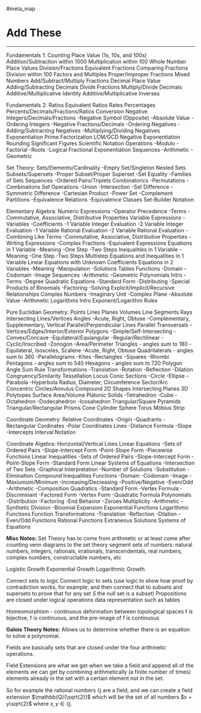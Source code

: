 #meta_map 
# Add These
---
Fundamentals 1:
Counting
Place Value (1s, 10s, and 100s)
Addition/Subtraction within 1000
Multiplication within 100
Whole Number Place Values
Division/Fractions
Equivalent Fractions
Comparing Fractions
Division within 100
Factors and Multiples
Proper/Improper Fractions
Mixed Numbers
Add/Subtract/Multiply Fractions
Decimal Place Value
Adding/Subtracting Decimals
Divide Fractions
Multiply/Divide Decimals
Additive/Multiplicative Identity
Additive/Multiplicative Inverses



Fundamentals 2:
Ratios
Equivalent Ratios
Rates
Percentages
Percents/Decimals/Fractions/Ratios Conversion
Negative Integers/Decimals/Fractions
-Negative Symbol (Opposite)
-Absolute Value
-Ordering Integers
-Negative Fractions/Decimals
-Ordering Negatives
-Adding/Subtracting Negatives
-Multiplying/Dividing Negatives
Exponentiation
Prime Factorization
LCM/GCD
Negative Exponentiation
Rounding
Significant Figures
Scientific Notation
Operations
-Modulo
-Factorial
-Roots
-Logical
Fractional Exponentiation
Sequences
-Arithmetic
-Geometric



Set Theory:
Sets/Elements/Cardinality
-Empty Set/Singleton
Nested Sets
Subsets/Supersets
-Proper Subset/Proper Superset
-Set Equality
-Families of Sets
Sequences
-Ordered Pairs/Triplets
Combinatorics
-Permutations
-Combinations
Set Operations
-Union
-Intersection
-Set Difference
-Symmetric Difference
-Cartesian Product
-Power Set
-Complement
Partitions
-Equivalence Relations
-Equivalence Classes
Set-Builder Notation



Elementary Algebra:
Numeric Expressions
-Operator Precedence
-Terms
-Commutative, Associative, Distributive Properties
Variable Expressions
-Variables
-Coefficients
-1 Variable Integer Evaluation
-2 Variable Integer Evaluation
-1 Variable Rational Evaluation
-2 Variable Rational Evaluation
-Combining Like Terms
-Commutative, Associative, Distributive Properties
-Writing Expressions
-Complex Fractions
-Equivalent Expressions
Equations in 1 Variable
-Meaning
-One Step
-Two Steps
Inequalities in 1 Variable
-Meaning
-One Step
-Two Steps
Multistep Equations and Inequalities in 1 Variable
Linear Equations with Unknown Coefficients
Equations in 2 Variables
-Meaning
-Manipulation
-Solutions
Tables
Functions
-Domain
-Codomain
-Image
Sequences
-Arithmetic
-Geometric
Polynomials Intro
-Terms
-Degree
Quadratic Equations
-Standard Form
-Distributing
-Special Products of Binomials
-Factoring
-Solving
Explicit/Implicit/Recursive Relationships
Complex Numbers
-Imaginary Unit
-Complex Plane
-Absolute Value
-Arithmetic
Logarithms Intro
Exponent/Logarithm Rules



Pure Euclidian Geometry:
Points
Lines
Planes
Volumes
Line Segments
Rays
Intersecting Lines/Vertices
Angles
-Acute, Right, Obtuse
-Complementary, Supplementary, Vertical
Parallel/Perpendicular Lines
Parallel Transversals
-Vertices/Edges/Interior/Exterior
Polygons
-Simple/Self-Intersecting
-Convex/Concave
-Equilateral/Equiangular
-Regular/Rectilinear
-Cyclic/Inscribed
-Zonogon
-Area/Perimeter
Triangles - angles sum to 180
-Equilateral, Isosceles, Scalene
-Acute, Right, Obtuse
Quadrilaterals - angles sum to 360
-Parallelograms
-Kites
-Rectangles
-Squares
-Rhombi
Pentagons - angles sum to 540
Hexagons - angles sum to 720
Polygon Angle Sum Rule
Transformations
-Translation
-Rotation
-Reflection
-Dilation
Congruency/Similarity
Tessellation
Locus
Conic Sections
-Circle
-Ellipse
-Parabola
-Hyperbola
Radius, Diameter, Circumference
Sector/Arc
Concentric Circles/Annulus
Compound 2D Shapes
Intersecting Planes
3D Polytopes
Surface Area/Volume
Platonic Solids
-Tetrahedron
-Cube
-Octahedron
-Dodecahedron
-Icosahedron
Triangular/Square Pyramids
Triangular/Rectangular Prisms
Cone
Cylinder
Sphere
Torus
Möbius Strip



Coordinate Geometry:
Relative Coordinates
-Origin
-Quadrants
-Rectangular Cordinates
-Polar Coordinates
Lines
-Distance Formula
-Slope
-Intercepts
Interval Notation



Coordinate Algebra:
Horizontal/Vertical Lines
Linear Equations
-Sets of Ordered Pairs
-Slope-Intercept Form
-Point-Slope Form
-Piecewise Functions
Linear Inequalities
-Sets of Ordered Pairs
-Slope-Intercept Form
-Point-Slope Form
-Standard Form
Linear Systems of Equations
-Intersection of Two Sets
-Graphical Interpretation
-Number of Solutions
-Substitution
-Elimination
Compound Inequalities
Functions
-Domain
-Codomain
-Image
-Maxiumum/Minimum
-Increasing/Decreasing
-Positive/Negative
-Even/Odd
-Arithmetic
-Composition
Quadratics
-Standard Form
-Vertex Formula
-Discriminant
-Factored Form
-Vertex Form
-Quadratic Formula
Polynomials
-Distribution
-Factoring
-End Behavior
-Zeroes Multiplicity
-Arithmetic
-Synthetic Division
-Binomial Expansion
Exponential Functions
Logarithmic Functions
Function Transformations
-Translation
-Reflection
-Dilation
-Even/Odd Functions
Rational Functions
Extraneous Solutions
Systems of Equations


**Misc Notes:**
Set Theory has to come from arithmetic or at least come after counting
venn diagrams to the set theory segment
sets of numbers: natural numbers, integers, rationals, irrationals, transcendentals, real numbers, complex numbers, constructable numbers, etc

Logistic Growth
Exponential Growth
Logarithmic Growth

Connect sets to logic
Connect logic to sets (use logic to show how proof by contradiction works, for example, and then connect that to subsets and supersets to prove that for any set $S$ the null set is a subset)
Propositions are closed under logical operations
data representation such as tables

Homeomorphism - continuous deformation between topological spaces
f is bijective, f is continuous, and the pre-image of f is continuous


**Galois Theory Notes:**
Allows us to determine whether there is an equation to solve a polynomial.

Fields are basically sets that are closed under the four arithmetic operations.

Field Extensions are what we get when we take a field and append all of the elements we can get by combining arithmetically (a finite number of times) elements already in the set with a certain element not in the set.

So for example the rational numbers $\mathbb{Q}$ are a field, and we can create a field extension $\mathbb{Q}(\sqrt{2})$ which will be the set of all numbers $x + y\sqrt{2}$ where $x, y \in \mathbb{Q}$.